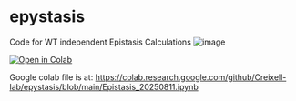 # epystasis
Code for WT independent Epistasis Calculations
![image](https://github.com/user-attachments/assets/828ab39c-3dbe-401e-9115-7d4a017cb8cb)





[![Open in Colab](https://colab.research.google.com/assets/colab-badge.svg)](https://colab.research.google.com/github/Creixell-lab/epystasis/blob/main/Epistasis_20250811.ipynb)

Google colab file is at:
https://colab.research.google.com/github/Creixell-lab/epystasis/blob/main/Epistasis_20250811.ipynb
